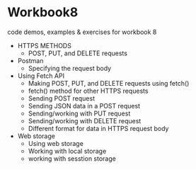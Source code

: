 # Workbook8
code demos, examples & exercises for workbook 8

- HTTPS METHODS
  - POST, PUT, and DELETE requests
- Postman
  - Specifying the request body
- Using Fetch API
  - Making POST, PUT, and DELETE requests using fetch()
  - fetch() method for other HTTPS requests
  - Sending POST request
  - Sending JSON data in a POST request
  - Sending/working with PUT request
  - Sending/working with DELETE request
  - Different format for data in HTTPS request body
- Web storage
  - Using web storage
  - Working with local storage
  - working with sesstion storage